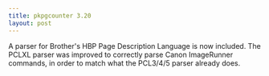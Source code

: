 ```yaml
---
title: pkpgcounter 3.20
layout: post
---
```


A parser for Brother's HBP Page Description Language is now included. The PCLXL parser was improved to correctly parse Canon ImageRunner commands, in order to match what the PCL3/4/5 parser already does.
